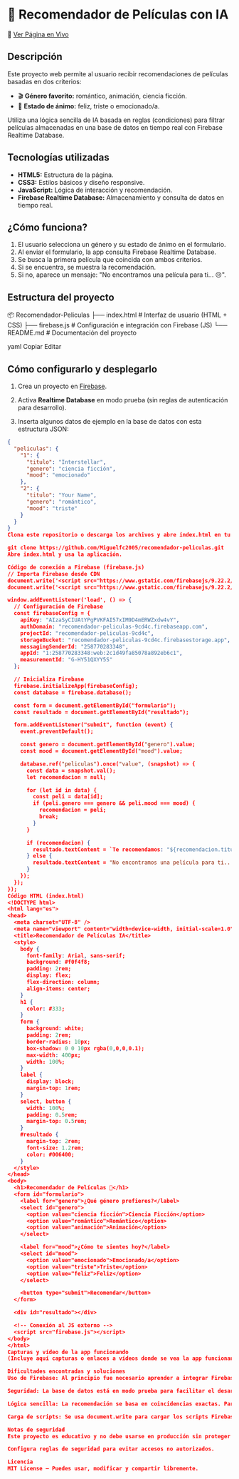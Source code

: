 # 🎥 Recomendador de Películas con IA

🔗 [Ver Página en Vivo]([https://miguelfc2005.github.io/Fandos_Miguel_Digitalizaci-n/]) 



## Descripción

Este proyecto web permite al usuario recibir recomendaciones de películas basadas en dos criterios:

- 🎬 **Género favorito:** romántico, animación, ciencia ficción.
- 🙂 **Estado de ánimo:** feliz, triste o emocionado/a.

Utiliza una lógica sencilla de IA basada en reglas (condiciones) para filtrar películas almacenadas en una base de datos en tiempo real con Firebase Realtime Database.


## Tecnologías utilizadas

- **HTML5:** Estructura de la página.
- **CSS3:** Estilos básicos y diseño responsive.
- **JavaScript:** Lógica de interacción y recomendación.
- **Firebase Realtime Database:** Almacenamiento y consulta de datos en tiempo real.



## ¿Cómo funciona?

1. El usuario selecciona un género y su estado de ánimo en el formulario.
2. Al enviar el formulario, la app consulta Firebase Realtime Database.
3. Se busca la primera película que coincida con ambos criterios.
4. Si se encuentra, se muestra la recomendación.
5. Si no, aparece un mensaje: "No encontramos una película para ti... 😔".



## Estructura del proyecto

📦 Recomendador-Peliculas
├── index.html # Interfaz de usuario (HTML + CSS)
├── firebase.js # Configuración e integración con Firebase (JS)
└── README.md # Documentación del proyecto

yaml
Copiar
Editar



## Cómo configurarlo y desplegarlo

1. Crea un proyecto en [Firebase](https://console.firebase.google.com/).

2. Activa **Realtime Database** en modo prueba (sin reglas de autenticación para desarrollo).

3. Inserta algunos datos de ejemplo en la base de datos con esta estructura JSON:

```json
{
  "peliculas": {
    "1": {
      "titulo": "Interstellar",
      "genero": "ciencia ficción",
      "mood": "emocionado"
    },
    "2": {
      "titulo": "Your Name",
      "genero": "romántico",
      "mood": "triste"
    }
  }
}
Clona este repositorio o descarga los archivos y abre index.html en tu navegador:

git clone https://github.com/Miguelfc2005/recomendador-peliculas.git
Abre index.html y usa la aplicación.

Código de conexión a Firebase (firebase.js)
// Importa Firebase desde CDN
document.write('<script src="https://www.gstatic.com/firebasejs/9.22.2/firebase-app-compat.js"><\/script>');
document.write('<script src="https://www.gstatic.com/firebasejs/9.22.2/firebase-database-compat.js"><\/script>');

window.addEventListener('load', () => {
  // Configuración de Firebase
  const firebaseConfig = {
    apiKey: "AIzaSyCIUAtYPgPVKFAI57xIM9D4mERWZxdw4vY",
    authDomain: "recomendador-peliculas-9cd4c.firebaseapp.com",
    projectId: "recomendador-peliculas-9cd4c",
    storageBucket: "recomendador-peliculas-9cd4c.firebasestorage.app",
    messagingSenderId: "258770283348",
    appId: "1:258770283348:web:2c1d49fa85078a892eb6c1",
    measurementId: "G-HY51QXYY5S"
  };

  // Inicializa Firebase
  firebase.initializeApp(firebaseConfig);
  const database = firebase.database();

  const form = document.getElementById("formulario");
  const resultado = document.getElementById("resultado");

  form.addEventListener("submit", function (event) {
    event.preventDefault();

    const genero = document.getElementById("genero").value;
    const mood = document.getElementById("mood").value;

    database.ref("peliculas").once("value", (snapshot) => {
      const data = snapshot.val();
      let recomendacion = null;

      for (let id in data) {
        const peli = data[id];
        if (peli.genero === genero && peli.mood === mood) {
          recomendacion = peli;
          break;
        }
      }

      if (recomendacion) {
        resultado.textContent = `Te recomendamos: "${recomendacion.titulo}"`;
      } else {
        resultado.textContent = "No encontramos una película para ti... 😔";
      }
    });
  });
});
Código HTML (index.html)
<!DOCTYPE html>
<html lang="es">
<head>
  <meta charset="UTF-8" />
  <meta name="viewport" content="width=device-width, initial-scale=1.0" />
  <title>Recomendador de Películas IA</title>
  <style>
    body {
      font-family: Arial, sans-serif;
      background: #f0f4f8;
      padding: 2rem;
      display: flex;
      flex-direction: column;
      align-items: center;
    }
    h1 {
      color: #333;
    }
    form {
      background: white;
      padding: 2rem;
      border-radius: 10px;
      box-shadow: 0 0 10px rgba(0,0,0,0.1);
      max-width: 400px;
      width: 100%;
    }
    label {
      display: block;
      margin-top: 1rem;
    }
    select, button {
      width: 100%;
      padding: 0.5rem;
      margin-top: 0.5rem;
    }
    #resultado {
      margin-top: 2rem;
      font-size: 1.2rem;
      color: #006400;
    }
  </style>
</head>
<body>
  <h1>Recomendador de Películas 🎥</h1>
  <form id="formulario">
    <label for="genero">¿Qué género prefieres?</label>
    <select id="genero">
      <option value="ciencia ficción">Ciencia Ficción</option>
      <option value="romántico">Romántico</option>
      <option value="animación">Animación</option>
    </select>

    <label for="mood">¿Cómo te sientes hoy?</label>
    <select id="mood">
      <option value="emocionado">Emocionado/a</option>
      <option value="triste">Triste</option>
      <option value="feliz">Feliz</option>
    </select>

    <button type="submit">Recomendar</button>
  </form>

  <div id="resultado"></div>

  <!-- Conexión al JS externo -->
  <script src="firebase.js"></script>
</body>
</html>
Capturas y vídeo de la app funcionando
(Incluye aquí capturas o enlaces a vídeos donde se vea la app funcionando con datos reales. Puedes usar grabaciones de pantalla mostrando selección de género, estado de ánimo y la recomendación obtenida.)

Dificultades encontradas y soluciones
Uso de Firebase: Al principio fue necesario aprender a integrar Firebase Realtime Database con una app web usando las versiones compatibles (compat.js).

Seguridad: La base de datos está en modo prueba para facilitar el desarrollo. En producción habría que configurar reglas y autenticación.

Lógica sencilla: La recomendación se basa en coincidencias exactas. Para mejorar, se podría usar aprendizaje automático o filtros más complejos.

Carga de scripts: Se usa document.write para cargar los scripts Firebase por simplicidad en este proyecto pequeño, pero en proyectos mayores se recomienda usar módulos o importación estándar.

Notas de seguridad
Este proyecto es educativo y no debe usarse en producción sin proteger las claves de Firebase.

Configura reglas de seguridad para evitar accesos no autorizados.

Licencia
MIT License — Puedes usar, modificar y compartir libremente.
